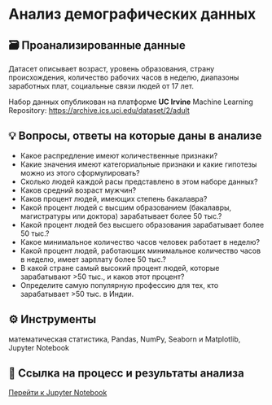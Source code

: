 
# Анализ демографических данных

## 🗃️  Проанализированные данные
Датасет описывает возраст, уровень образования, страну происхождения, 
количество рабочих часов в неделю, диапазоны заработных плат, социальные связи людей от 17 лет.</br>

Набор данных опубликован на платформе **UC Irvine** Machine Learning Repository: https://archive.ics.uci.edu/dataset/2/adult


## 💡 Вопросы, ответы на которые даны в анализе

+ Какое распредление имеют количественные признаки?
+ Какие значения имеют категориальные признаки и какие гипотезы можно из этого сформулировать?
+ Сколько людей каждой расы представлено в этом наборе данных?
+ Каков средний возраст мужчин?
+ Каков процент людей, имеющих степень бакалавра?
+ Какой процент людей с высшим образованием (бакалавры, магистратуры или доктора) зарабатывает более 50 тыс.?
+ Какой процент людей без высшего образования зарабатывает более 50 тыс.?
+ Какое минимальное количество часов человек работает в неделю?
+ Какой процент людей, работающих минимальное количество часов в неделю, имеет зарплату более 50 тыс.?
+ В какой стране самый высокий процент людей, которые зарабатывают >50 тыс., и каков этот процент?
+ Определите самую популярную профессию для тех, кто зарабатывает >50 тыс. в Индии.

## ⚙️ Инструменты
математическая статистика, Pandas, NumPy, Seaborn и Matplotlib, Jupyter Notebook

## 🔗 Ссылка на процесс и результаты анализа
[Перейти к Jupyter Notebook](https://github.com/debaggi/deBaggi-cases/blob/0d7af4fc0fa979870bc7c8b40269d0f0658062a4/Demographic%20Data%20Analysis/Demographic_data_analyzer.ipynb)
